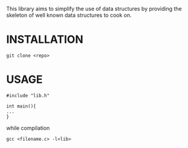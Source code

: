 This library aims to simplify the use of data structures by providing the skeleton of well known data structures to cook on.


# INSTALLATION
```
git clone <repo>
```

# USAGE
```
#include "lib.h"

int main(){
...
}
```
while compilation
```
gcc <filename.c> -l<lib>
```
